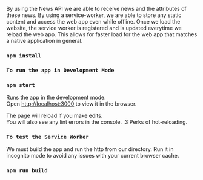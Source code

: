By using the News API we are able to receive news and the attributes of these news. 
By using a service-worker, we are able to store any static content and access the web app even while offline. Once we load the website, the service worker is registered and is updated everytime we reload the web app. This allows for faster load for the web app that matches a native application in general.


### `npm install`

### `To run the app in Development Mode`
### `npm start`

Runs the app in the development mode.<br>
Open [http://localhost:3000](http://localhost:3000) to view it in the browser.

The page will reload if you make edits.<br>
You will also see any lint errors in the console. :3
Perks of hot-reloading.

### `To test the Service Worker`

We must build the app and run the http from our directory. 
Run it in incognito mode to avoid any issues with your current browser cache.
### `npm run build`


